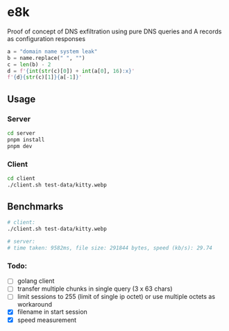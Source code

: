 # e8k

Proof of concept of DNS exfiltration using pure DNS queries and A records as configuration responses

```python
a = "domain name system leak"
b = name.replace(" ", "")
c = len(b) - 2
d = f'{int(str(c)[0]) + int(a[0], 16):x}'
f'{d}{str(c)[1]}{a[-1]}'
```

## Usage

### Server

```bash
cd server
pnpm install
pnpm dev
```

### Client

```bash
cd client
./client.sh test-data/kitty.webp
```

## Benchmarks

```bash
# client:
./client.sh test-data/kitty.webp

# server:
# time taken: 9582ms, file size: 291844 bytes, speed (kb/s): 29.74
```

### Todo:

- [ ] golang client
- [ ] transfer multiple chunks in single query (3 x 63 chars)
- [ ] limit sessions to 255 (limit of single ip octet) or use multiple octets as workaround
- [x] filename in start session
- [x] speed measurement
